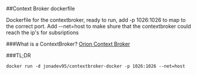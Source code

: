 ##Context Broker dockerfile

Dockerfile for the contextbroker, ready to run, add -p 1026:1026 to map to the correct port. Add --net=host to make shure that the contextbroker could reach the ip's for subsriptions


###What is a ContextBroker?
[Orion Context Broker](http://catalogue.fiware.org/enablers/publishsubscribe-context-broker-orion-context-broker)


###TL;DR

```docker run -d jonadev95/contextbroker-docker -p 1026:1026 --net=host ``` 
